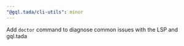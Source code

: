 ```yaml
---
"@gql.tada/cli-utils": minor
---
```


Add `doctor` command to diagnose common issues with the LSP and gql.tada
